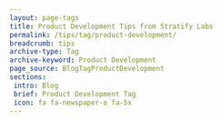 ```yaml
---
layout: page-tags
title: Product Development Tips from Stratify Labs
permalink: /tips/tag/product-development/
breadcrumb: tips
archive-type: Tag
archive-keyword: Product Development
page_source: BlogTagProductDevelopment
sections:
 intro: Blog
 brief: Product Development Tag
 icon: fa fa-newspaper-o fa-5x
---
```


